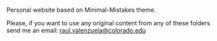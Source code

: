 Personal website based on Minimal-Mistakes theme.

Please, if you want to use any original content from any of these folders send me an email: raul.valenzuela@colorado.edu